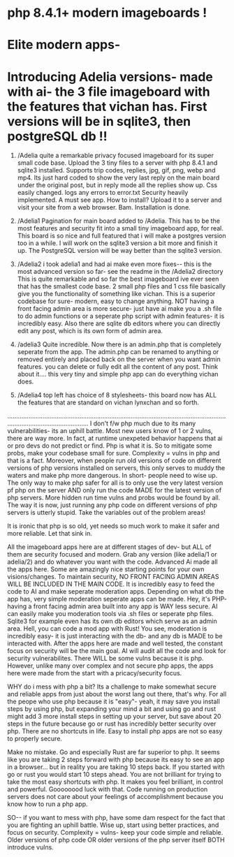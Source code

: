 # php 8.4.1+ modern imageboards ! 


# Elite modern apps-


  # Introducing Adelia versions- made with ai- the 3 file imageboard with the features that vichan has. First versions will be in sqlite3, then postgreSQL db !! 
1) /Adelia quite a remarkable privacy focused imageboard for its super small code base. Upload the 3 tiny files to a server with php 8.4.1 and sqlite3 installed. Supports trip codes, replies, jpg, gif, png, webp and mp4. Its just hard coded to show the very last reply on the main board under the original post, but in reply mode all the replies show up. Css easily changed. logs any errors to error.txt  Security heavily implemented. A must see app. How to install? Upload it to a server and visit your site from a web browser. Bam. Installation is done. 

2) /Adelia1 Pagination for main board added to /Adelia. This has to be the most features and security fit into a small tiny imageboard app, for real. This board is so nice and full featured that i will make a postgres version too in a while. I will work on the sqlite3 version a bit more and finish it up. The PostgreSQL version will be way better than the sqlite3 version.

3)  /Adelia2  i took adelia1 and had ai make even more fixes-- this is the most advanced version so far- see the readme in the /Adelia2 directory This is quite remarkable and so far the best imageboard ive ever seen that has the smallest code base. 2 small php files and 1 css file basically give you the functionality of something like vichan. This is a superior codebase for sure- modern, easy to change anything. NOT having a front facing admin area is more secure- just have ai make you a .sh file to do admin functions or a seperate php script with admin features- it is incredibly easy. Also there are sqlite db editors where you can directly edit any post, which is its own form of admin area.

4) /adelia3  Quite incredible. Now there is an admin.php that is completely seperate from the app.   The admin.php can be renamed to anything or removed entirely and placed back on the server when you want admin features. you can delete or fully edit all the content of any post. Think about it.... this very tiny and simple php app can do everything vichan does.

5) /Adelia4  top left has choice of 8 stylesheets- this board now has ALL the features that are standard on vichan lynxchan and so forth. 
   


..........................................................................................................................................................................
I don't f/w php much due to its many vulnerabilities- its an uphill battle. Most new users know of 1 or 2 vulns, there are way more. In fact, at runtime unexpeted behavior happens that ai or pro devs do not predict or find. Php is what it is. So to mitigate some probs, make your codebase small for sure. Complexity = vulns in php and that is a fact. Moreover, when people run old versions of code on different versions of php versions installed on servers, this only serves to muddy the waters and make php more dangerous. In short- people need to wise up. The only way to make php safer for all is to only use the very latest version pf php on the server  AND only run the code MADE for the latest version of php servers. More hidden run time vulns and probs would be found by all. The way it is now, just running any php code on different versions of php servers is utterly stupid. Take the variables out of the problem areas! 

It is ironic that php is so old, yet needs so much work to make it safer and more reliable. Let that sink in. 

All the imageboard apps here are at different stages of dev- but ALL of them are security focused and modern. Grab any version (like adelia/1 or adelia/2) and do whatever you want with the code. Advanced Ai made all the apps here. Some are amazingly nice starting points for your own visions/changes. To maintain security, NO FRONT FACING ADMIN AREAS WILL BE INCLUDED IN THE MAIN CODE. It is incredibly easy to feed the code to AI and make seperate moderation apps. Depending on what db the app has, very simple moderation seperate apps can be made.  Hey, it's PHP- having a front facing admin area built into any app is WAY less secure. AI can easily make you moderation tools via .sh files or seperate php files. Sqlite3 for example even has its own db editors which serve as an admin area. Hell, you can code a mod app with Rust! You see, moderation is incredibly easy- it is just interacting with the db- and any db is MADE to be interacted with. After the apps here are made and well tested, the constant focus on security will be the main goal. AI will audit all the code and look for security vulnerabilites. There WILL be some vulns because it is php. However, unlike many over complex and not secure php apps, the apps here were made from the start with a pricacy/security focus. 

WHY do i mess with php a bit? Its a challenge to make somewhat secure and reliable apps from just about the worst lang out there, that's why. For all the peope who use php because it is "easy"- yeah, it may save you install steps by using php, but expanding your mind a bit and using go and rust might add 3 more install steps in setting up your server, but save about 20 steps in the future because go or rust has incredibly better security over php. There are no shortcuts in life. Easy to install php apps are not so easy to properly secure. 

Make no mistake. Go and especially Rust are far superior to php. It seems like you are taking 2 steps forward with php because its easy to see an app in a browser... but in reality you are taking 10 steps back. If you started with go or rust you would start 10 steps ahead. You are not brilliant for trying to take the most easy shortcuts with php. It makes you feel brilliant, in control and powerful. Goooooood luck with that. Code running on production servers does not care about your feelings of accomplishment because you know how to run a php app. 

SO-- if you want to mess with php, have some dam respect for the fact that you are fighting an uphill battle. Wise up, start using better practices, and focus on security. Complexity = vulns- keep your code simple and reliable.  Older versions of php code OR older versions of the php server itself BOTH introduce vulns. 
